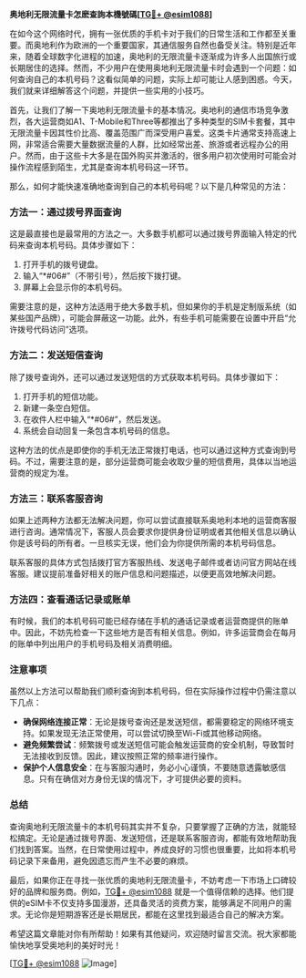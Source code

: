 **奥地利无限流量卡怎麽查詢本機號碼[[TG💪+ @esim1088](https://t.me/s/esim1088)]**

在如今这个网络时代，拥有一张优质的手机卡对于我们的日常生活和工作都至关重要。而奥地利作为欧洲的一个重要国家，其通信服务自然也备受关注。特别是近年来，随着全球数字化进程的加速，奥地利的无限流量卡逐渐成为许多人出国旅行或长期居住的选择。然而，不少用户在使用奥地利无限流量卡时会遇到一个问题：如何查询自己的本机号码？这看似简单的问题，实际上却可能让人感到困惑。今天，我们就来详细解答这个问题，并提供一些实用的小技巧。

首先，让我们了解一下奥地利无限流量卡的基本情况。奥地利的通信市场竞争激烈，各大运营商如A1、T-Mobile和Three等都推出了多种类型的SIM卡套餐，其中无限流量卡因其性价比高、覆盖范围广而深受用户喜爱。这类卡片通常支持高速上网，非常适合需要大量数据流量的人群，比如经常出差、旅游或者远程办公的用户。然而，由于这些卡大多是在国外购买并激活的，很多用户初次使用时可能会对操作流程感到陌生，尤其是查询本机号码这一环节。

那么，如何才能快速准确地查询到自己的本机号码呢？以下是几种常见的方法：

### 方法一：通过拨号界面查询

这是最直接也是最常用的方法之一。大多数手机都可以通过拨号界面输入特定的代码来查询本机号码。具体步骤如下：

1. 打开手机的拨号键盘。
2. 输入“*#06#”（不带引号），然后按下拨打键。
3. 屏幕上会显示你的本机号码。

需要注意的是，这种方法适用于绝大多数手机，但如果你的手机是定制版系统（如某些国产品牌），可能会屏蔽这一功能。此外，有些手机可能需要在设置中开启“允许拨号代码访问”选项。

### 方法二：发送短信查询

除了拨号查询外，还可以通过发送短信的方式获取本机号码。具体步骤如下：

1. 打开手机的短信功能。
2. 新建一条空白短信。
3. 在收件人栏中输入“*#06#”，然后发送。
4. 系统会自动回复一条包含本机号码的信息。

这种方法的优点是即使你的手机无法正常拨打电话，也可以通过这种方式查询到号码。不过，需要注意的是，部分运营商可能会收取少量的短信费用，具体以当地运营商的规定为准。

### 方法三：联系客服咨询

如果上述两种方法都无法解决问题，你可以尝试直接联系奥地利本地的运营商客服进行咨询。通常情况下，客服人员会要求你提供身份证明或者其他相关信息以确认你是该号码的所有者。一旦核实无误，他们会为你提供所需的本机号码信息。

联系客服的具体方式包括拨打官方客服热线、发送电子邮件或者访问官方网站在线客服。建议提前准备好相关的账户信息和问题描述，以便更高效地解决问题。

### 方法四：查看通话记录或账单

有时候，我们的本机号码可能已经存储在手机的通话记录或者运营商提供的账单中。因此，不妨先检查一下这些地方是否有相关信息。例如，许多运营商会在每月的账单中列出用户的手机号码及相关消费明细。

### 注意事项

虽然以上方法可以帮助我们顺利查询到本机号码，但在实际操作过程中仍需注意以下几点：

- **确保网络连接正常**：无论是拨号查询还是发送短信，都需要稳定的网络环境支持。如果发现无法正常使用，可以尝试切换至Wi-Fi或其他移动网络。
- **避免频繁尝试**：频繁拨号或发送短信可能会触发运营商的安全机制，导致暂时无法接收到反馈。因此，建议按照正常的频率进行操作。
- **保护个人信息安全**：在与客服沟通时，务必小心谨慎，不要随意透露敏感信息。只有在确信对方身份无误的情况下，才可提供必要的资料。

### 总结

查询奥地利无限流量卡的本机号码其实并不复杂，只要掌握了正确的方法，就能轻松搞定。无论是通过拨号界面、发送短信，还是联系客服咨询，都能有效地帮助我们找到答案。当然，在日常使用过程中，养成良好的习惯也很重要，比如将本机号码记录下来备用，避免因遗忘而产生不必要的麻烦。

最后，如果你正在寻找一张优质的奥地利无限流量卡，不妨考虑一下市场上口碑较好的品牌和服务商。例如，[TG💪+ @esim1088](https://t.me/s/esim1088) 就是一个值得信赖的选择。他们提供的eSIM卡不仅支持多国漫游，还具备灵活的资费方案，能够满足不同用户的需求。无论你是短期游客还是长期居民，都能在这里找到最适合自己的解决方案。

希望这篇文章能对你有所帮助！如果有其他疑问，欢迎随时留言交流。祝大家都能愉快地享受奥地利的美好时光！

[[TG💪+ @esim1088](https://t.me/s/esim1088) ![Image](https://i.postimg.cc/4NQfJmqS/Snipaste-2025-05-13-00-14-12.png)]